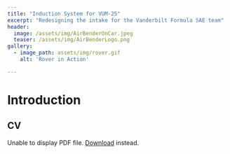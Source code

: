 ```yaml
---
title: "Induction System for VUM-25"
excerpt: "Redesigning the intake for the Vanderbilt Formula SAE team"
header:
  image: /assets/img/AirBenderOnCar.jpeg
  teaser: /assets/img/AirBenderLogo.png
gallery:
  - image_path: assets/img/rover.gif
    alt: 'Rover in Action'

---
```


# Introduction

## CV

<object data="/clarkzhang.github.io//assets/DBT2 Report - Air Benders.pdf" type="application/pdf" width="100%" height="140px">
    <p>Unable to display PDF file. <a href="/clarkzhang.github.io/assets/DBT2 Report - Air Benders.pdf">Download</a> instead.</p>
</object>

